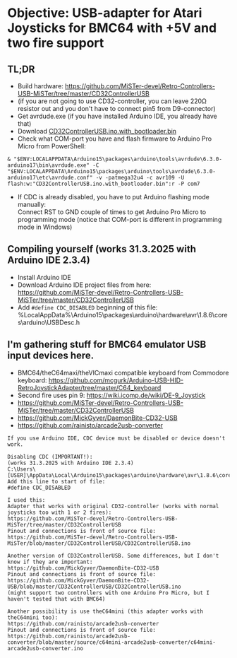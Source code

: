 # Objective: USB-adapter for Atari Joysticks for BMC64 with +5V and two fire support

## TL;DR
- Build hardware: https://github.com/MiSTer-devel/Retro-Controllers-USB-MiSTer/tree/master/CD32ControllerUSB
- (if you are not going to use CD32-controller, you can leave 220Ω resistor out and you don't have to connect pin5 from D9-connector)
- Get avrdude.exe (if you have installed Arduino IDE, you already have that)
- Download [CD32ControllerUSB.ino.with_bootloader.bin](https://github.com/mcgurk/Arduino-USB-HID-RetroJoystickAdapter/raw/refs/heads/master/BMC64/CD32ControllerUSB.ino.with_bootloader.bin)
- Check what COM-port you have and flash firmware to Arduino Pro Micro from PowerShell:
```
& "$ENV:LOCALAPPDATA\Arduino15\packages\arduino\tools\avrdude\6.3.0-arduino17\bin\avrdude.exe" -C "$ENV:LOCALAPPDATA\Arduino15\packages\arduino\tools\avrdude\6.3.0-arduino17\etc\avrdude.conf" -v -patmega32u4 -c avr109 -U flash:w:"CD32ControllerUSB.ino.with_bootloader.bin":r -P com7
```
- If CDC is already disabled, you have to put Arduino flashing mode manually:<br>
Connect RST to GND couple of times to get Arduino Pro Micro to programming mode (notice that COM-port is different in programming mode in Windows)

## Compiling yourself (works 31.3.2025 with Arduino IDE 2.3.4)
- Install Arduino IDE
- Download Arduino IDE project files from here: https://github.com/MiSTer-devel/Retro-Controllers-USB-MiSTer/tree/master/CD32ControllerUSB
- Add `#define CDC_DISABLED` beginning of this file: %LocalAppData%\Arduino15\packages\arduino\hardware\avr\1.8.6\cores\arduino\USBDesc.h


## I'm gathering stuff for BMC64 emulator USB input devices here.
- BMC64/theC64maxi/theVICmaxi compatible keyboard from Commodore keyboard:
https://github.com/mcgurk/Arduino-USB-HID-RetroJoystickAdapter/tree/master/C64_keyboard
- Second fire uses pin 9: https://wiki.icomp.de/wiki/DE-9_Joystick
- https://github.com/MiSTer-devel/Retro-Controllers-USB-MiSTer/tree/master/CD32ControllerUSB
- https://github.com/MickGyver/DaemonBite-CD32-USB
- https://github.com/rainisto/arcade2usb-converter
```
If you use Arduino IDE, CDC device must be disabled or device doesn't work.

Disabling CDC (IMPORTANT!):
(works 31.3.2025 with Arduino IDE 2.3.4)
C:\Users\[USER]\AppData\Local\Arduino15\packages\arduino\hardware\avr\1.8.6\cores\arduino\USBDesc.h
Add this line to start of file:
#define CDC_DISABLED

I used this:
Adapter that works with original CD32-controller (works with normal joysticks too with 1 or 2 fires):
https://github.com/MiSTer-devel/Retro-Controllers-USB-MiSTer/tree/master/CD32ControllerUSB
Pinout and connections is front of source file:
https://github.com/MiSTer-devel/Retro-Controllers-USB-MiSTer/blob/master/CD32ControllerUSB/CD32ControllerUSB.ino

Another version of CD32ControllerUSB. Some differences, but I don't know if they are important:
https://github.com/MickGyver/DaemonBite-CD32-USB
Pinout and connections is front of source file:
https://github.com/MickGyver/DaemonBite-CD32-USB/blob/master/CD32ControllerUSB/CD32ControllerUSB.ino
(might support two controllers with one Arduino Pro Micro, but I haven't tested that with BMC64)

Another possibility is use theC64mini (this adapter works with theC64mini too):
https://github.com/rainisto/arcade2usb-converter
Pinout and connections is front of source file:
https://github.com/rainisto/arcade2usb-converter/blob/master/source/c64mini-arcade2usb-converter/c64mini-arcade2usb-converter.ino

```



